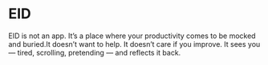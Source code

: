 # EID

EID is not an app. It’s a place where your productivity comes to be mocked and buried.It doesn’t want to help. It doesn’t care if you improve. It sees you — tired, scrolling, pretending — and reflects it back.